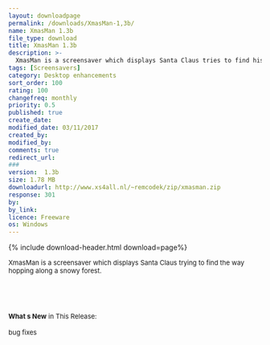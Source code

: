 ```yaml
---
layout: downloadpage
permalink: /downloads/XmasMan-1,3b/
name: XmasMan 1.3b
file_type: download
title: XmasMan 1.3b
description: >-
  XmasMan is a screensaver which displays Santa Claus tries to find his way hopping through a snowy forest
tags: [Screensavers]
category: Desktop enhancements
sort_order: 100
rating: 100
changefreq: monthly
priority: 0.5
published: true
create_date: 
modified_date: 03/11/2017
created_by: 
modified_by: 
comments: true
redirect_url: 
### 
version:  1.3b
size: 1.78 MB
downloadurl: http://www.xs4all.nl/~remcodek/zip/xmasman.zip
response: 301
by: 
by_link: 
licence: Freeware
os: Windows
---
```


{% include download-header.html download=page%}

<p style="fix-download-text !important">
<p><font size="2"><p>XmasMan is a screensaver which displays Santa Claus trying to find the way hopping along a snowy forest.</p>
<!-- google_ad_section_end -->
<p>&#160;</p>
<div class="celltext_big"><br />
<br />
<strong>What s New</strong> in This Release:<br />
<br />
bug fixes</div></p></p>
